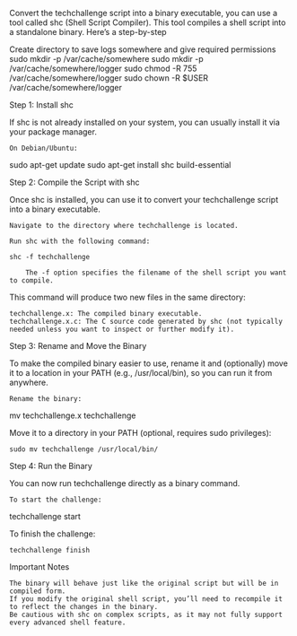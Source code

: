 Convert the techchallenge script into a binary executable, you can use a tool called shc (Shell Script Compiler). This tool compiles a shell script into a standalone binary. Here’s a step-by-step 

Create directory to save logs somewhere and give required permissions
sudo mkdir -p /var/cache/somewhere
sudo mkdir -p /var/cache/somewhere/logger
sudo chmod -R 755 /var/cache/somewhere/logger
sudo chown -R $USER /var/cache/somewhere/logger

Step 1: Install shc

If shc is not already installed on your system, you can usually install it via your package manager.

    On Debian/Ubuntu:

sudo apt-get update
sudo apt-get install shc build-essential

Step 2: Compile the Script with shc

Once shc is installed, you can use it to convert your techchallenge script into a binary executable.

    Navigate to the directory where techchallenge is located.

    Run shc with the following command:

    shc -f techchallenge

        The -f option specifies the filename of the shell script you want to compile.

This command will produce two new files in the same directory:

    techchallenge.x: The compiled binary executable.
    techchallenge.x.c: The C source code generated by shc (not typically needed unless you want to inspect or further modify it).

Step 3: Rename and Move the Binary

To make the compiled binary easier to use, rename it and (optionally) move it to a location in your PATH (e.g., /usr/local/bin), so you can run it from anywhere.

    Rename the binary:

mv techchallenge.x techchallenge

Move it to a directory in your PATH (optional, requires sudo privileges):

    sudo mv techchallenge /usr/local/bin/

Step 4: Run the Binary

You can now run techchallenge directly as a binary command.

    To start the challenge:

techchallenge start

To finish the challenge:

    techchallenge finish

Important Notes

    The binary will behave just like the original script but will be in compiled form.
    If you modify the original shell script, you’ll need to recompile it to reflect the changes in the binary.
    Be cautious with shc on complex scripts, as it may not fully support every advanced shell feature.

